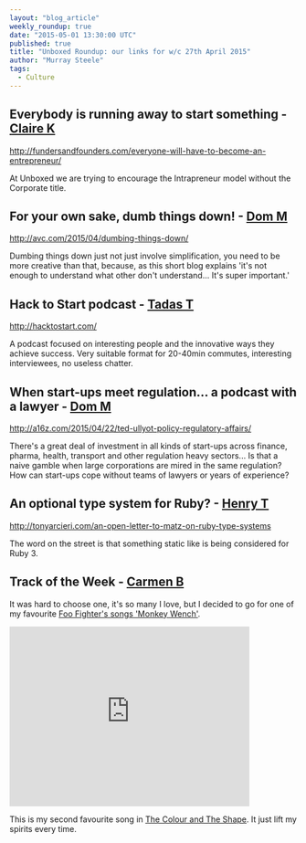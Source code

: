 ```yaml
---
layout: "blog_article"
weekly_roundup: true
date: "2015-05-01 13:30:00 UTC"
published: true
title: "Unboxed Roundup: our links for w/c 27th April 2015"
author: "Murray Steele"
tags:
  - Culture
---
```


## Everybody is running away to start something - [Claire K](http://www.unboxedconsulting.com/people/claire-kemp)

http://fundersandfounders.com/everyone-will-have-to-become-an-entrepreneur/

At Unboxed we are trying to encourage the Intrapreneur model without the Corporate title.

## For your own sake, dumb things down! - [Dom M](http://www.unboxedconsulting.com/people/dominic-mason)

http://avc.com/2015/04/dumbing-things-down/

Dumbing things down just not just involve simplification, you need to be more creative than that, because, as this short blog explains 'it's not enough to understand what other don't understand... It's super important.'

## Hack to Start podcast - [Tadas T](https://twitter.com/tadas_t)

http://hacktostart.com/

A podcast focused on interesting people and the innovative ways they achieve success. Very suitable format for 20-40min commutes, interesting interviewees, no useless chatter.

## When start-ups meet regulation... a podcast with a lawyer - [Dom M](http://www.unboxedconsulting.com/people/dominic-mason)

http://a16z.com/2015/04/22/ted-ullyot-policy-regulatory-affairs/

There's a great deal of investment in all kinds of start-ups across finance, pharma, health, transport and other regulation heavy sectors... Is that a naive gamble when large corporations are mired in the same regulation? How can start-ups cope without teams of lawyers or years of experience?

## An optional type system for Ruby? - [Henry T](http://www.unboxedconsulting.com/people/henry-turner)

http://tonyarcieri.com/an-open-letter-to-matz-on-ruby-type-systems

The word on the street is that something static like is being considered for Ruby 3.

## Track of the Week - [Carmen B](http://www.unboxedconsulting.com/people/carmen-brion)

It was hard to choose one, it's so many I love, but I decided to go for one of my favourite [Foo Fighter's songs 'Monkey Wench'](https://www.youtube.com/watch?v=I7rCNiiNPxA).

<iframe width="420" height="315" src="https://www.youtube.com/embed/I7rCNiiNPxA" frameborder="0" allowfullscreen></iframe>

This is my second favourite song in [The Colour and The Shape](https://en.wikipedia.org/wiki/The_Colour_and_the_Shape). It just lift my spirits every time.
